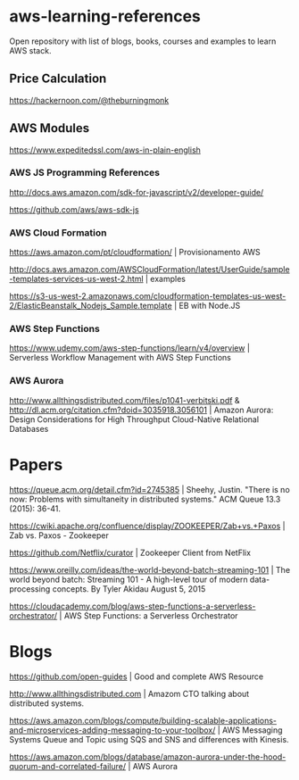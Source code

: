# aws-learning-references
Open repository with list of blogs, books, courses and examples to learn AWS stack.

## Price Calculation
https://hackernoon.com/@theburningmonk


## AWS Modules

https://www.expeditedssl.com/aws-in-plain-english

### AWS JS Programming References
http://docs.aws.amazon.com/sdk-for-javascript/v2/developer-guide/

https://github.com/aws/aws-sdk-js


### AWS Cloud Formation
https://aws.amazon.com/pt/cloudformation/ | Provisionamento AWS

http://docs.aws.amazon.com/AWSCloudFormation/latest/UserGuide/sample-templates-services-us-west-2.html | examples

https://s3-us-west-2.amazonaws.com/cloudformation-templates-us-west-2/ElasticBeanstalk_Nodejs_Sample.template | EB with Node.JS


### AWS Step Functions

https://www.udemy.com/aws-step-functions/learn/v4/overview | Serverless Workflow Management with AWS Step Functions

### AWS Aurora
http://www.allthingsdistributed.com/files/p1041-verbitski.pdf & http://dl.acm.org/citation.cfm?doid=3035918.3056101 | Amazon Aurora: Design Considerations for High Throughput Cloud-Native Relational Databases

# Papers

https://queue.acm.org/detail.cfm?id=2745385 | Sheehy, Justin. "There is no now: Problems with simultaneity in distributed systems." ACM Queue 13.3 (2015): 36-41.

https://cwiki.apache.org/confluence/display/ZOOKEEPER/Zab+vs.+Paxos | Zab vs. Paxos - Zookeeper

https://github.com/Netflix/curator | Zookeeper Client from NetFlix

https://www.oreilly.com/ideas/the-world-beyond-batch-streaming-101 | The world beyond batch: Streaming 101 - A high-level tour of modern data-processing concepts. By Tyler Akidau August 5, 2015

https://cloudacademy.com/blog/aws-step-functions-a-serverless-orchestrator/ | AWS Step Functions: a Serverless Orchestrator


# Blogs

https://github.com/open-guides | Good and complete AWS Resource

http://www.allthingsdistributed.com | Amazom CTO talking about distributed systems.

https://aws.amazon.com/blogs/compute/building-scalable-applications-and-microservices-adding-messaging-to-your-toolbox/ | AWS Messaging Systems Queue and Topic using SQS and SNS and differences with Kinesis.

https://aws.amazon.com/blogs/database/amazon-aurora-under-the-hood-quorum-and-correlated-failure/ | AWS Aurora
